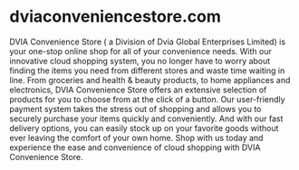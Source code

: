 # dviaconveniencestore.com
DVIA Convenience Store ( a Division of Dvia Global Enterprises Limited)
 is your one-stop online shop for all of your convenience needs. With our innovative cloud shopping system, you no longer have to worry about finding the items you need from different stores and waste time waiting in line. From groceries and health & beauty products, to home appliances and electronics, DVIA Convenience Store offers an extensive selection of products for you to choose from at the click of a button. Our user-friendly payment system takes the stress out of shopping and allows you to securely purchase your items quickly and conveniently. And with our fast delivery options, you can easily stock up on your favorite goods without ever leaving the comfort of your own home. Shop with us today and experience the ease and convenience of cloud shopping with DVIA Convenience Store.
